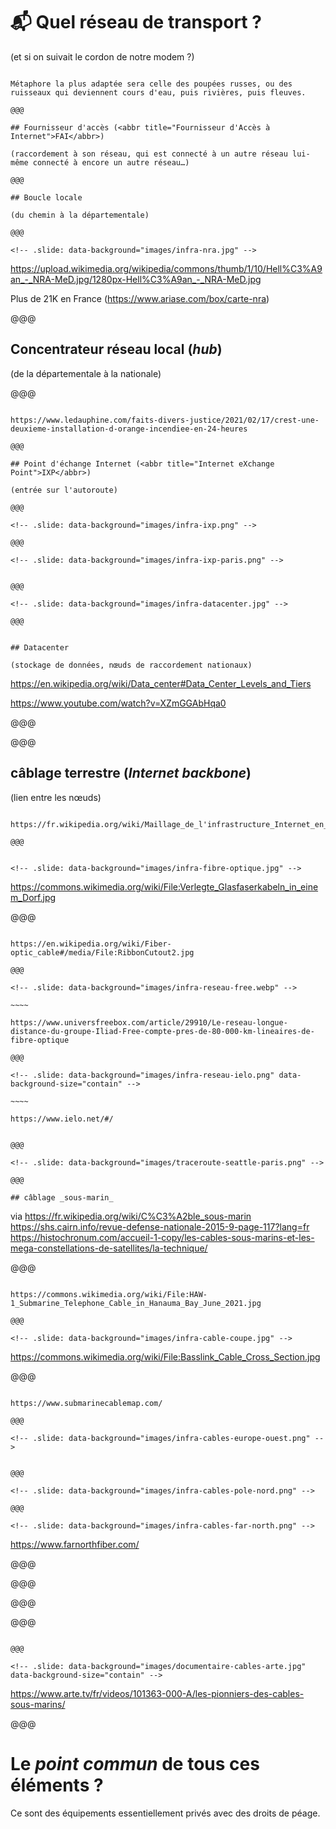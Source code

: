 <!-- .slide: data-background="images/serre-des-comilles.jpg"  data-state="background-dark" id="infrastructure" -->

# 📬 Quel réseau de transport ?

(et si on suivait le cordon de notre modem ?)

~~~~

Métaphore la plus adaptée sera celle des poupées russes, ou des ruisseaux qui deviennent cours d'eau, puis rivières, puis fleuves.

@@@

## Fournisseur d'accès (<abbr title="Fournisseur d'Accès à Internet">FAI</abbr>)

(raccordement à son réseau, qui est connecté à un autre réseau lui-même connecté à encore un autre réseau…)

@@@

## Boucle locale

(du chemin à la départementale)

@@@

<!-- .slide: data-background="images/infra-nra.jpg" -->

~~~~

https://upload.wikimedia.org/wikipedia/commons/thumb/1/10/Hell%C3%A9an_-_NRA-MeD.jpg/1280px-Hell%C3%A9an_-_NRA-MeD.jpg

Plus de 21K en France (https://www.ariase.com/box/carte-nra)


@@@

## Concentrateur réseau local (_hub_)

(de la départementale à la nationale)

@@@

<!-- .slide: data-background="images/infra-nra-crest.jpg" -->

~~~~ 

https://www.ledauphine.com/faits-divers-justice/2021/02/17/crest-une-deuxieme-installation-d-orange-incendiee-en-24-heures

@@@

## Point d'échange Internet (<abbr title="Internet eXchange Point">IXP</abbr>)

(entrée sur l'autoroute)

@@@

<!-- .slide: data-background="images/infra-ixp.png" -->

@@@

<!-- .slide: data-background="images/infra-ixp-paris.png" -->


@@@

<!-- .slide: data-background="images/infra-datacenter.jpg" -->

@@@


## Datacenter

(stockage de données, nœuds de raccordement nationaux)

~~~~~

https://en.wikipedia.org/wiki/Data_center#Data_Center_Levels_and_Tiers

https://www.youtube.com/watch?v=XZmGGAbHqa0

@@@

<!-- .slide: data-background="images/infra-datacenter-inside.jpg" -->

@@@

## câblage terrestre (_Internet backbone_)

(lien entre les nœuds)

~~~~

https://fr.wikipedia.org/wiki/Maillage_de_l'infrastructure_Internet_en_France

@@@


<!-- .slide: data-background="images/infra-fibre-optique.jpg" -->

~~~~

https://commons.wikimedia.org/wiki/File:Verlegte_Glasfaserkabeln_in_einem_Dorf.jpg


@@@

<!-- .slide: data-background="images/infra-fibre-optique-detail.jpg" -->

~~~~

https://en.wikipedia.org/wiki/Fiber-optic_cable#/media/File:RibbonCutout2.jpg

@@@

<!-- .slide: data-background="images/infra-reseau-free.webp" -->

~~~~ 

https://www.universfreebox.com/article/29910/Le-reseau-longue-distance-du-groupe-Iliad-Free-compte-pres-de-80-000-km-lineaires-de-fibre-optique

@@@

<!-- .slide: data-background="images/infra-reseau-ielo.png" data-background-size="contain" -->

~~~~ 

https://www.ielo.net/#/


@@@

<!-- .slide: data-background="images/traceroute-seattle-paris.png" -->

@@@

## câblage _sous-marin_

~~~~

via https://fr.wikipedia.org/wiki/C%C3%A2ble_sous-marin
https://shs.cairn.info/revue-defense-nationale-2015-9-page-117?lang=fr
https://histochronum.com/accueil-1-copy/les-cables-sous-marins-et-les-mega-constellations-de-satellites/la-technique/

@@@

<!-- .slide: data-background="images/infra-cable.jpg" -->

~~~~

https://commons.wikimedia.org/wiki/File:HAW-1_Submarine_Telephone_Cable_in_Hanauma_Bay_June_2021.jpg

@@@

<!-- .slide: data-background="images/infra-cable-coupe.jpg" -->

~~~~

https://commons.wikimedia.org/wiki/File:Basslink_Cable_Cross_Section.jpg

@@@

<!-- .slide: data-background="images/infra-cables-monde.png" -->

~~~~

https://www.submarinecablemap.com/

@@@

<!-- .slide: data-background="images/infra-cables-europe-ouest.png" -->


@@@

<!-- .slide: data-background="images/infra-cables-pole-nord.png" -->

@@@

<!-- .slide: data-background="images/infra-cables-far-north.png" -->

~~~~

https://www.farnorthfiber.com/

@@@

<!-- .slide: data-background="images/infra-cables-dunant.png" -->

@@@

<!-- .slide: data-background="images/infra-cables-monde.png" -->

@@@

<!-- .slide: data-background="images/infra-cables-monde-google.png" -->

@@@

<!-- .slide: data-background="images/documentaire-cables-verge.jpg" -->

~~~~

@@@

<!-- .slide: data-background="images/documentaire-cables-arte.jpg" data-background-size="contain" -->

~~~~

https://www.arte.tv/fr/videos/101363-000-A/les-pionniers-des-cables-sous-marins/

@@@

# Le _point commun_ de tous ces éléments ?

Ce sont des équipements essentiellement privés avec des droits de péage.<!-- .element: class="fragment" -->
